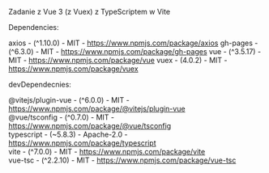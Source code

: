 Zadanie z Vue 3 (z Vuex) z TypeScriptem w Vite

Dependencies:

axios - (^1.10.0) - MIT - https://www.npmjs.com/package/axios
gh-pages - (^6.3.0) - MIT - https://www.npmjs.com/package/gh-pages
vue - (^3.5.17) - MIT - https://www.npmjs.com/package/vue
vuex - (4.0.2) - MIT - https://www.npmjs.com/package/vuex

devDependecnies:

@vitejs/plugin-vue - (^6.0.0) - MIT - https://www.npmjs.com/package/@vitejs/plugin-vue  
@vue/tsconfig - (^0.7.0) - MIT - https://www.npmjs.com/package/@vue/tsconfig  
typescript - (~5.8.3) - Apache-2.0 - https://www.npmjs.com/package/typescript  
vite - (^7.0.0) - MIT - https://www.npmjs.com/package/vite  
vue-tsc - (^2.2.10) - MIT - https://www.npmjs.com/package/vue-tsc
